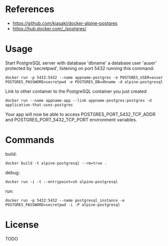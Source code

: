 # References
- https://github.com/kiasaki/docker-alpine-postgres
- https://hub.docker.com/_/postgres/

# Usage

Start PostgreSQL server with database 'dbname' a database user 'auser' protected by 'secretpwd', listening on port 5432 running this command:
    
    docker run -p 5432:5432 --name appname-postgres -e POSTGRES_USER=auser POSTGRES_PASSWORD=secretpwd -e POSTGRES_DB=dbname -d alpine-postgresql

Link to other container to the PostgreSQL container you just created

    docker run --name appname-app --link appname-postgres:postgres -d application-that-uses-postgres

Your app will now be able to access POSTGRES_PORT_5432_TCP_ADDR and POSTGRES_PORT_5432_TCP_PORT environment variables.

# Commands

build:

	docker build -t alpine-postgresql --rm=true .

debug:

	docker run -i -t --entrypoint=sh alpine-postgresql

run:

    docker run -p 5432:5432 --name postgresql_instance -e POSTGRES_PASSWORD=secretpwd -i -P alpine-postgresql

# License

TODO
